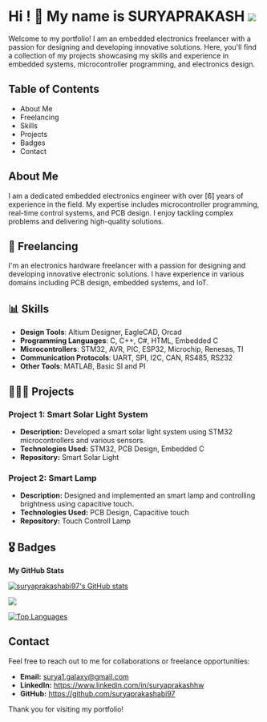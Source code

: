 Hi ! 🙏 My name is SURYAPRAKASH <a href="https://github.com/suryaprakashabi97" target="_blank" rel="noreferrer"><img
src="https://img.shields.io/github/followers/suryaprakashabi97?logo=github&style=for-the-badge&color=0891b2&labelColor=1c1917" /></a>
=====================================================================================================================================

Welcome to my portfolio! I am an embedded electronics freelancer with a passion for designing and developing innovative solutions. Here, you'll find a collection of my projects showcasing my skills and experience in embedded systems, microcontroller programming, and electronics design.

## Table of Contents
- About Me
- Freelancing
- Skills
- Projects
- Badges
- Contact

## About Me
I am a dedicated embedded electronics engineer with over [6] years of experience in the field. My expertise includes microcontroller programming, real-time control systems, and PCB design. I enjoy tackling complex problems and delivering high-quality solutions.

## 💼 Freelancing

I'm an electronics hardware freelancer with a passion for designing and developing innovative electronic solutions. I have experience in various domains including PCB design, embedded systems, and IoT.

## 📊 Skills

- **Design Tools**: Altium Designer, EagleCAD, Orcad
- **Programming Languages**: C, C++, C#, HTML, Embedded C
- **Microcontrollers**: STM32, AVR, PIC, ESP32, Microchip, Renesas, TI
- **Communication Protocols**: UART, SPI, I2C, CAN, RS485, RS232
- **Other Tools**: MATLAB, Basic SI and PI 




<!-- * 🖥️  See my portfolio at [---](http://codewithvetri.web.app/) -->


<!-- <a href="https://github.com/suryaprakashabi97" target="_blank" rel="noreferrer"><img
src="https://img.shields.io/github/followers/suryaprakashabi97?logo=github&style=for-the-badge&color=0891b2&labelColor=1c1917" /></a> -->

## 👩🏻‍💻 Projects

### Project 1: Smart Solar Light System
- **Description:** Developed a smart solar light system using STM32 microcontrollers and various sensors.
- **Technologies Used:** STM32, PCB Design, Embedded C
- **Repository:** Smart Solar Light

### Project 2: Smart Lamp
- **Description:** Designed and implemented an smart lamp and controlling brightness using capacitive touch.
- **Technologies Used:** PCB Design, Capacitive touch
- **Repository:** Touch Controll Lamp

<!-- ### Socials -->

<!-- <p align="left"> <a href="https://discord.com/users/vetrivel-ravi" target="_blank" rel="noreferrer"> <picture> <source media="(prefers-color-scheme: dark)" srcset="undefined" /> <source media="(prefers-color-scheme: light)" srcset="https://raw.githubusercontent.com/danielcranney/readme-generator/main/public/icons/socials/discord.svg" /> <img src="https://raw.githubusercontent.com/danielcranney/readme-generator/main/public/icons/socials/discord.svg" width="32" height="32" /> </picture> </a> <a href="https://www.dribbble.com/Vetri0206" target="_blank" rel="noreferrer"> <picture> <source media="(prefers-color-scheme: dark)" srcset="undefined" /> <source media="(prefers-color-scheme: light)" srcset="https://raw.githubusercontent.com/danielcranney/readme-generator/main/public/icons/socials/dribbble.svg" /> <img src="https://raw.githubusercontent.com/danielcranney/readme-generator/main/public/icons/socials/dribbble.svg" width="32" height="32" /> </picture> </a> <a href="https://www.facebook.com/vetrivetri.vel.98" target="_blank" rel="noreferrer"> <picture> <source media="(prefers-color-scheme: dark)" srcset="https://raw.githubusercontent.com/danielcranney/readme-generator/main/public/icons/socials/facebook-dark.svg" /> <source media="(prefers-color-scheme: light)" srcset="https://raw.githubusercontent.com/danielcranney/readme-generator/main/public/icons/socials/facebook.svg" /> <img src="https://raw.githubusercontent.com/danielcranney/readme-generator/main/public/icons/socials/facebook.svg" width="32" height="32" /> </picture> </a> <a href="https://www.github.com/Vetrivel-VP" target="_blank" rel="noreferrer"> <picture> <source media="(prefers-color-scheme: dark)" srcset="https://raw.githubusercontent.com/danielcranney/readme-generator/main/public/icons/socials/github-dark.svg" /> <source media="(prefers-color-scheme: light)" srcset="https://raw.githubusercontent.com/danielcranney/readme-generator/main/public/icons/socials/github.svg" /> <img src="https://raw.githubusercontent.com/danielcranney/readme-generator/main/public/icons/socials/github.svg" width="32" height="32" /> </picture> </a> <a href="http://www.instagram.com/vetrivel_ravi" target="_blank" rel="noreferrer"> <picture> <source media="(prefers-color-scheme: dark)" srcset="undefined" /> <source media="(prefers-color-scheme: light)" srcset="https://raw.githubusercontent.com/danielcranney/readme-generator/main/public/icons/socials/instagram.svg" /> <img src="https://raw.githubusercontent.com/danielcranney/readme-generator/main/public/icons/socials/instagram.svg" width="32" height="32" /> </picture> </a> <a href="https://www.linkedin.com/in/velvetri/" target="_blank" rel="noreferrer"> <picture> <source media="(prefers-color-scheme: dark)" srcset="https://raw.githubusercontent.com/danielcranney/readme-generator/main/public/icons/socials/linkedin-dark.svg" /> <source media="(prefers-color-scheme: light)" srcset="https://raw.githubusercontent.com/danielcranney/readme-generator/main/public/icons/socials/linkedin.svg" /> <img src="https://raw.githubusercontent.com/danielcranney/readme-generator/main/public/icons/socials/linkedin.svg" width="32" height="32" /> </picture> </a> <a href="https://www.youtube.com/@VetrivelRavi" target="_blank" rel="noreferrer"> <picture> <source media="(prefers-color-scheme: dark)" srcset="undefined" /> <source media="(prefers-color-scheme: light)" srcset="https://raw.githubusercontent.com/danielcranney/readme-generator/main/public/icons/socials/youtube.svg" /> <img src="https://raw.githubusercontent.com/danielcranney/readme-generator/main/public/icons/socials/youtube.svg" width="32" height="32" /> </picture> </a></p> -->

## 🎖️ Badges

<b>My GitHub Stats</b>

<a href="http://www.github.com/suryaprakashabi97"><img src="https://github-readme-stats.vercel.app/api?username=suryaprakashabi97&show_icons=true&hide=prs,&title_color=0891b2&text_color=ffffff&icon_color=0891b2&bg_color=1c1917&hide_border=true&show_icons=true" alt="suryaprakashabi97's GitHub stats" /></a>

<a href="http://www.github.com/suryaprakashabi97"><img src="https://github-readme-streak-stats.herokuapp.com/?user=suryaprakashabi97&stroke=ffffff&background=1c1917&ring=0891b2&fire=0891b2&currStreakNum=ffffff&currStreakLabel=0891b2&sideNums=ffffff&sideLabels=ffffff&dates=ffffff&hide_border=true" /></a>

<!-- <a href="http://www.github.com/suryaprakashabi97"><img src="https://github-readme-activity-graph.cyclic.app/graph?username=suryaprakashabi97&bg_color=1c1917&color=ffffff&line=0891b2&point=ffffff&area_color=1c1917&area=true&hide_border=true&custom_title=GitHub%20Commits%20Graph" alt="GitHub Commits Graph" /></a> -->

<a href="https://github.com/suryaprakashabi97" align="left"><img src="https://github-readme-stats.vercel.app/api/top-langs/?username=suryaprakashabi97&langs_count=10&title_color=0891b2&text_color=ffffff&icon_color=0891b2&bg_color=1c1917&hide_border=true&locale=en&custom_title=Top%20%Languages" alt="Top Languages" /></a>

<!-- <b>Top Repositories</b>

<div width="100%" align="center"><a href="https://github.com/suryaprakashabi97/foodapp-yt-mar22" align="left"><img align="left" width="45%" src="https://github-readme-stats.vercel.app/api/pin/?username=suryaprakashabi97&repo=foodapp-yt-mar22&title_color=0891b2&text_color=ffffff&icon_color=0891b2&bg_color=1c1917&hide_border=true&locale=en" /></a><a href="https://github.com/suryaprakashabi97/musicapp-mernstack" align="right"><img align="right" width="45%" src="https://github-readme-stats.vercel.app/api/pin/?username=suryaprakashabi97&repo=musicapp-mernstack&title_color=0891b2&text_color=ffffff&icon_color=0891b2&bg_color=1c1917&hide_border=true&locale=en" /></a></div><br /><br /><br /><br /><br /><br /><br />

<br /><br /><br /><br /><br />

<div width="100%" align="center"><a href="https://github.com/suryaprakashabi97/travel-advisor-react-native-app-oct-06-22" align="left"><img align="left" width="45%" src="https://github-readme-stats.vercel.app/api/pin/?username=suryaprakashabi97&repo=travel-advisor-react-native-app-oct-06-22&title_color=0891b2&text_color=ffffff&icon_color=0891b2&bg_color=1c1917&hide_border=true&locale=en" /></a><a href="https://github.com/suryaprakashabi97/food-delivery-react" align="right"><img align="right" width="45%" src="https://github-readme-stats.vercel.app/api/pin/?username=suryaprakashabi97&repo=food-delivery-react&title_color=0891b2&text_color=ffffff&icon_color=0891b2&bg_color=1c1917&hide_border=true&locale=en" /></a></div> -->

## Contact
Feel free to reach out to me for collaborations or freelance opportunities:
- **Email:** surya1.galaxy@gmail.com
- **LinkedIn:** https://www.linkedin.com/in/suryaprakashhw
- **GitHub:** https://github.com/suryaprakashabi97
<!-- * 🖥️  See my portfolio at [---](http://codewithvetri.web.app/) -->
<!-- * 🌍  I'm based in India -->

Thank you for visiting my portfolio!
